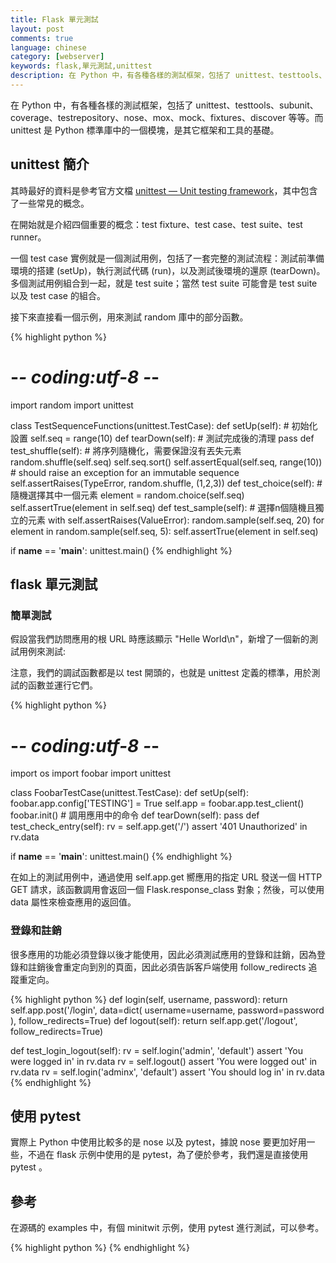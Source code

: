 ```yaml
---
title: Flask 單元測試
layout: post
comments: true
language: chinese
category: [webserver]
keywords: flask,單元測試,unittest
description: 在 Python 中，有各種各樣的測試框架，包括了 unittest、testtools、subunit、coverage、testrepository、nose、mox、mock、fixtures、discover 等等。而 unittest 是 Python 標準庫中的一個模塊，是其它框架和工具的基礎。
---
```


在 Python 中，有各種各樣的測試框架，包括了 unittest、testtools、subunit、coverage、testrepository、nose、mox、mock、fixtures、discover 等等。而 unittest 是 Python 標準庫中的一個模塊，是其它框架和工具的基礎。

<!-- more -->

## unittest 簡介

其時最好的資料是參考官方文檔 [unittest — Unit testing framework](http://docs.python.org/2.7/library/unittest.html)，其中包含了一些常見的概念。

在開始就是介紹四個重要的概念：test fixture、test case、test suite、test runner。

一個 test case 實例就是一個測試用例，包括了一套完整的測試流程：測試前準備環境的搭建 (setUp)，執行測試代碼 (run)，以及測試後環境的還原 (tearDown)。多個測試用例組合到一起，就是 test suite；當然 test suite 可能會是 test suite 以及 test case 的組合。


<!--
test loader 是用來加載 test Case到TestSuite中的，其中有幾個loadTestsFrom__()方法，就是從各個地方尋找TestCase，創建它們的實例，然後add到TestSuite中，再返回一個TestSuite實例。
TextTestRunner是來執行測試用例的，其中的run(test)會執行TestSuite/TestCase中的run(result)方法。
測試的結果會保存到TextTestResult實例中，包括運行了多少測試用例，成功了多少，失敗了多少等信息。


這樣整個流程就清楚了，首先是要寫好TestCase，然後由TestLoader加載TestCase到TestSuite，然後由TextTestRunner來運行TestSuite，運行的結果保存在TextTestResult中，整個過程集成在unittest.main模塊中。

現在已經涉及到了test case, test suite, test runner這三個概念了，還有test fixture沒有提到，那什麼是test fixture呢？？在TestCase的docstring中有這樣一段話：

Test authors should subclass TestCase for their own tests. Construction and deconstruction of the test's environment ('fixture') can be implemented by overriding the 'setUp' and 'tearDown' methods respectively.

可見，對一個測試用例環境的搭建和銷燬，是一個fixture，通過覆蓋TestCase的setUp()和tearDown()方法來實現。這個有什麼用呢？比如說在這個測試用例中需要訪問數據庫，那麼可以在setUp()中建立數據庫連接以及進行一些初始化，在tearDown()中清除在數據庫中產生的數據，然後關閉連接。注意tearDown的過程很重要，要為以後的TestCase留下一個乾淨的環境。關於fixture，還有一個專門的庫函數叫做fixtures，功能更加強大，以後會介紹到。

至此，概念和流程基本清楚了，下面通過簡單的例子再來實踐一下，就拿unittest文檔上的例子吧：




The test case and test fixture concepts are supported through the TestCase and FunctionTestCase classes; the former should be used when creating new tests, and the latter can be used when integrating existing test code with a unittest-driven framework. When building test fixtures using TestCase, the setUp() and tearDown() methods can be overridden to provide initialization and cleanup for the fixture. With FunctionTestCase, existing functions can be passed to the constructor for these purposes. When the test is run, the fixture initialization is run first; if it succeeds, the cleanup method is run after the test has been executed, regardless of the outcome of the test. Each instance of the TestCase will only be used to run a single test method, so a new fixture is created for each test.

Test suites are implemented by the TestSuite class. This class allows individual tests and test suites to be aggregated; when the suite is executed, all tests added directly to the suite and in “child” test suites are run.

A test runner is an object that provides a single method, run(), which accepts a TestCase or TestSuite object as a parameter, and returns a result object. The class TestResult is provided for use as the result object. unittest provides the TextTestRunner as an example test runner which reports test results on the standard error stream by default. Alternate runners can be implemented for other environments (such as graphical environments) without any need to derive from a specific class.

-->

接下來直接看一個示例，用來測試 random 庫中的部分函數。

{% highlight python %}
# -*- coding:utf-8 -*-
import random
import unittest

class TestSequenceFunctions(unittest.TestCase):
    def setUp(self):          # 初始化設置
        self.seq = range(10)
    def tearDown(self):       # 測試完成後的清理
        pass
    def test_shuffle(self):   # 將序列隨機化，需要保證沒有丟失元素
        random.shuffle(self.seq)
        self.seq.sort()
        self.assertEqual(self.seq, range(10))
        # should raise an exception for an immutable sequence
        self.assertRaises(TypeError, random.shuffle, (1,2,3))
    def test_choice(self):    # 隨機選擇其中一個元素
        element = random.choice(self.seq)
        self.assertTrue(element in self.seq)
    def test_sample(self):    # 選擇n個隨機且獨立的元素
        with self.assertRaises(ValueError):
            random.sample(self.seq, 20)
        for element in random.sample(self.seq, 5):
            self.assertTrue(element in self.seq)

if __name__ == '__main__':
    unittest.main()
{% endhighlight %}

<!--
[python] view plain copy
在CODE上查看代碼片派生到我的代碼片

    def loadTestsFromTestCase(self, testCaseClass):
        """Return a suite of all tests cases contained in testCaseClass"""
        if issubclass(testCaseClass, suite.TestSuite):
            raise TypeError("Test cases should not be derived from TestSuite." \
                                " Maybe you meant to derive from TestCase?")
        testCaseNames = self.getTestCaseNames(testCaseClass)
        if not testCaseNames and hasattr(testCaseClass, 'runTest'):
            testCaseNames = ['runTest']
        loaded_suite = self.suiteClass(map(testCaseClass, testCaseNames))
        return loaded_suite

getTestCaseNames()是從TestCase這個類中找所有以“test”開頭的方法，然後注意第9行，在構造TestSuite對象時，其參數使用了一個map方法，即對testCaseNames中的每一個元素，使用testCaseClass為其構造對象，其結果是一個TestCase的對象集合，可以用下面的代碼來分步說明：

[python] view plain copy
在CODE上查看代碼片派生到我的代碼片

    testcases = []
    for name in testCaeNames:
        testcases.append(TestCase(name))
    loaded_suite = self.suiteClass(tuple(testcases))


可見，對每一個以test開頭的方法，都為其構建了一個TestCase對象，值得注意的是，如果沒有定義test開頭的方法，而是將測試代碼寫到了一個名為runTest的方法中，那麼會為該runTest方法構建TestCase對象，如果定義了test開頭的方法，就會忽略runTest方法。

至此，基本就清楚了，每一個以test開頭的方法，都會為其構建TestCase對象，也就是說TestSequenceFunctions類中其實定義了三個TestCase，之所以寫成這樣，是為了方便，因為這幾個測試用例的fixture是相同的，如果每一個測試用例單獨寫成一個TestCase的話，會有很多的冗餘代碼。
-->



## flask 單元測試

### 簡單測試

假設當我們訪問應用的根 URL 時應該顯示 "Helle World\n"，新增了一個新的測試用例來測試:

<!--
class FlaskrTestCase(unittest.TestCase):

    def setUp(self):
        self.db_fd, flaskr.app.config['DATABASE'] = tempfile.mkstemp()
        self.app = flaskr.app.test_client()
        flaskr.init_db()

    def tearDown(self):
        os.close(self.db_fd)
        os.unlink(flaskr.app.config['DATABASE'])

    def test_empty_db(self):
        rv = self.app.get('/')
        assert 'No entries here so far' in rv.data
-->

注意，我們的調試函數都是以 test 開頭的，也就是 unittest 定義的標準，用於測試的函數並運行它們。

{% highlight python %}
# -*- coding:utf-8 -*-
import os
import foobar
import unittest

class FoobarTestCase(unittest.TestCase):
    def setUp(self):
        foobar.app.config['TESTING'] = True
        self.app = foobar.app.test_client()
        foobar.init()             # 調用應用中的命令
    def tearDown(self):
        pass
    def test_check_entry(self):
        rv = self.app.get('/')
        assert '401 Unauthorized' in rv.data

if __name__ == '__main__':
    unittest.main()
{% endhighlight %}

在如上的測試用例中，通過使用 self.app.get 嚮應用的指定 URL 發送一個 HTTP GET 請求，該函數調用會返回一個 Flask.response_class 對象；然後，可以使用 data 屬性來檢查應用的返回值。


### 登錄和註銷

很多應用的功能必須登錄以後才能使用，因此必須測試應用的登錄和註銷，因為登錄和註銷後會重定向到別的頁面，因此必須告訴客戶端使用 follow_redirects 追蹤重定向。

{% highlight python %}
def login(self, username, password):
    return self.app.post('/login', data=dict(
        username=username,
        password=password
    ), follow_redirects=True)
def logout(self):
    return self.app.get('/logout', follow_redirects=True)

def test_login_logout(self):
    rv = self.login('admin', 'default')
    assert 'You were logged in' in rv.data
    rv = self.logout()
    assert 'You were logged out' in rv.data
    rv = self.login('adminx', 'default')
    assert 'You should log in' in rv.data
{% endhighlight %}



## 使用 pytest

實際上 Python 中使用比較多的是 nose 以及 pytest，據說 nose 要更加好用一些，不過在 flask 示例中使用的是 pytest，為了便於參考，我們還是直接使用 pytest 。


<!---
https://pypi.python.org/pypi/pytest/
http://dormousehole.readthedocs.io/en/latest/testing.html
-->


## 參考

在源碼的 examples 中，有個 minitwit 示例，使用 pytest 進行測試，可以參考。


{% highlight python %}
{% endhighlight %}
